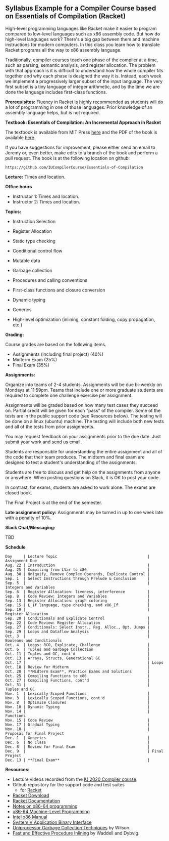 ## Syllabus Example for a Compiler Course based on Essentials of Compilation (Racket)

High-level programming languages like Racket make it easier to program
compared to low-level languages such as x86 assembly code. But how do
high-level languages work? There's a big gap between them and machine
instructions for modern computers. In this class you learn how to
translate Racket programs all the way to x86 assembly language.

Traditionally, compiler courses teach one phase of the compiler at a
time, such as parsing, semantic analysis, and register allocation. The
problem with that approach is it is difficult to understand how the
whole compiler fits together and why each phase is designed the way it
is. Instead, each week we implement a progressively larger subset of
the input language. The very first subset is a tiny language of
integer arithmetic, and by the time we are done the language includes
first-class functions.

**Prerequisites:** Fluency in Racket is highly recommended as students
will do a lot of programming in one of those languages. Prior
knowledge of an assembly language helps, but is not required.

**Textbook: Essentials of Compilation: An Incremental Approach in Racket** 

The textbook is available from MIT Press
[here](https://mitpress.mit.edu/9780262047760/essentials-of-compilation/)
and the PDF of the book is available
[here](https://www.dropbox.com/s/ktdw8j0adcc44r0/book.pdf?dl=1).

If you have suggestions for improvement, please either send an email
to Jeremy or, even better, make edits to a branch of the book and
perform a pull request. The book is at the following location on
github:

    https://github.com/IUCompilerCourse/Essentials-of-Compilation

**Lecture:**  Times and location.

**Office hours**

* Instructor 1: Times and location.
* Instructor 2: Times and location.

**Topics:**

* Instruction Selection

* Register Allocation

* Static type checking

* Conditional control flow

* Mutable data

* Garbage collection

* Procedures and calling conventions

* First-class functions and closure conversion

* Dynamic typing

* Generics

* High-level optimization (inlining, constant folding, copy
  propagation, etc.)

**Grading:**

Course grades are based on the following items.

* Assignments (including final project) (40%)
* Midterm Exam (25%)
* Final Exam  (35%)

**Assignments:**

Organize into teams of 2-4 students. Assignments will be due bi-weekly
on Mondays at 11:59pm. Teams that include one or more graduate
students are required to complete one challenge exercise per
assignment.

Assignments will be graded based on how many test cases they succeed
on. Partial credit will be given for each "pass" of the compiler.
Some of the tests are in the public support code (see Resources
below). The testing will be done on a linux (ubuntu) machine. The
testing will include both new tests and all of the tests from prior
assignments.

You may request feedback on your assignments prior to the due date.
Just submit your work and send us email.

Students are responsible for understanding the entire assignment and
all of the code that their team produces. The midterm and final exam
are designed to test a student's understanding of the assignments.

Students are free to discuss and get help on the assignments from
anyone or anywhere. When posting questions on Slack, it is OK to post
your code.

In contrast, for exams, students are asked to work alone. The exams
are closed book.

The Final Project is at the end of the semester.

**Late assignment policy:** Assignments may be turned in up to one
week late with a penalty of 10%.

**Slack Chat/Messaging:**

  TBD

**Schedule**

	Day     | Lecture Topic                                        | Assignment Due
	Aug. 22 | Introduction                                         |
	Aug. 25 | Compiling from LVar to x86                           | 
	Aug. 30 | Uniquify, Remove Complex Operands, Explicate Control | 
	Sep. 1  | Select Instructions through Prelude & Conclusion     |
	Sep. 5  |                                                      | Integers and Variables
	Sep. 6  | Register Allocation: liveness, interference          |
	Sep. 8  | Code Review: Integers and Variables                  |
	Sep. 13 | Register Allocation: graph coloring                  |
	Sep. 15 | L_If language, type checking, and x86_If             |
	Sep. 19 |                                                      | Register Allocation
	Sep. 20 | Conditionals and Explicate Control                   |
	Sep. 22 | Code Review: Register Allocation                     |
	Sep. 27 | Conditionals: Select Instr., Reg. Alloc., Opt. Jumps |
	Sep. 29 | Loops and Dataflow Analysis                          |
	Oct. 3  |                                                      | Booleans and Conditionals
	Oct. 4  | Loops: RCO, Explicate, Challenge                     | 
	Oct. 6  | Tuples and Garbage Collection                        |
	Oct. 11 | Tuples and GC, cont'd                                |
	Oct. 13 | Arrays, Structs, Generational GC                     |
	Oct. 17 |                                                      | Loops
	Oct. 18 | Review for Midterm                                   |
	Oct. 20 | **Midterm Exam**, Practice Exams and Solutions       |
	Oct. 25 | Compiling Functions to x86                           |
	Oct. 27 | Compiling Functions, cont'd                          |
	Oct. 31 |                                                      | Tuples and GC
	Nov. 1  | Lexically Scoped Functions                           |
	Nov. 3  | Lexically Scoped Functions, cont'd                   |
	Nov. 8  | Optimize Closures                                    | 
	Nov. 10 | Dynamic Typing                                       |
	Nov. 14 |                                                      | Functions
	Nov. 15 | Code Review                                          |
	Nov. 17 | Gradual Typing                                       |
	Nov. 18 |                                                      | Proposal for Final Project 
	Dec. 1  | Generics                                             |
	Dec. 6  | No Class                                             |
	Dec. 8  | Review for Final Exam                                |
	Dec. 9  |                                                      | Final Project
	Dec. 13 | **Final Exam**                                       |

**Resources:**

* Lecture videos recorded from the [IU 2020 Compiler course](https://iucompilercourse.github.io/IU-P423-P523-E313-E513-Fall-2020/).
* Github repository for the support code and test suites
    - for [Racket](https://github.com/IUCompilerCourse/public-student-support-code) 
* [Racket Download](https://download.racket-lang.org/)
* [Racket Documentation](https://docs.racket-lang.org/)
* [Notes on x86-64 programming](http://web.cecs.pdx.edu/~apt/cs491/x86-64.pdf)
* [x86-64 Machine-Level Programming](https://www.cs.cmu.edu/~fp/courses/15411-f13/misc/asm64-handout.pdf)
* [Intel x86 Manual](http://www.intel.com/content/dam/www/public/us/en/documents/manuals/64-ia-32-architectures-software-developer-manual-325462.pdf?_ga=1.200286509.2020252148.1452195021)
* [System V Application Binary Interface](https://software.intel.com/sites/default/files/article/402129/mpx-linux64-abi.pdf)
* [Uniprocessor Garbage Collection Techniques](https://iu.instructure.com/courses/1735985/files/82131907/download?wrap=1) by Wilson. 
* [Fast and Effective Procedure Inlining](https://www.cs.indiana.edu/~dyb/pubs/inlining.pdf) by Waddell and Dybvig.


